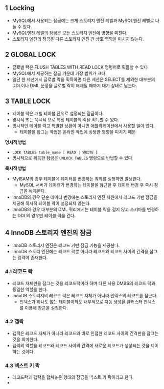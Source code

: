 ## 1 Locking

- MySQL에서 사용되는 잠금에는 크게 스토리지 엔진 레벨과 MySQL엔진 레벨로 나눌 수 있다.
- MySQL엔진 레벨의 잠금은 모든 스토리지 엔진에 영향을 미친다.
- 스토리지 엔진의 잠금은 다른 스토리지 엔진 간 상호 영향을 미치지 않는다.





## 2 GLOBAL LOCK

- 글로벌 락은 FLUSH TABLES WITH READ LOCK 명령어로 획들할 수 있다
- MySQL에서 제공하는 잠금 가운데 가장 범위가 크다
- 일단 한 세션에서 글로벌 락을 획득하면 다른 세션은 SELECT를 제외한 대부분의 DDL이나 DML 문장을 글로벌 락이 해제될 때까지 대기 상태로 남는다.



## 3 TABLE LOCK

- 테이블 락은 개별 테이블 단위로 설정되는 잠금이다.
- 명시적 또는 묵시적 으로 특정 테이블의 락을 획득할 수 있다.
- 명시적인 테이블 락고 특별한 상황이 아니면 애플리케이션에서 사용할 일이 없다.
  - 테이블을 잠그는 작업은 온라인 작업에 상당한 영향을 미치기 때문



**명시적 방법**

- `LOCK TABLES table_name [ READ | WRITE ]`
- 명시적으로 획득한 잠금은 `UNLOCK TABLES` 명령으로 반납할 수 있다.



**묵시적 방법**

- MyISAM의 경우 테이블에 데이터를 변경하는 쿼리를 실행하면 발생한다.
  - MySQL 서버가 데이터가 변경되는 테이블을 잠근한 후 데이터 변경 후 즉시 잠금을 해제한다.
- InnoDB의 경우 단순 데이터 변경에는 스토리지 엔진 차원에서 레코드 기반 잠금을 제공해 묵시적 테이블 락이 설정되지 않는다.
- InnoDB의 경우 대부분의 DML 쿼리에서는 테이블 락을 걸지 않고 스키마를 변경하는 DDL의 경우만 테이블 락을 건다.



## 4 InnoDB 스토리지 엔진의 잠금

- InnoDB 스토리지 엔진은 레코드 기반 잠금 기능을 제공한다.
- InnoDB 스토리 엔진에는 레코드 락뿐 아니라 레코드와 레코드 사이의 간격을 잠그는 갭락이 존재한다.



### 4.1 레코드 락

- 레코드 자체만을 잠그는 것을 레코드락이라 하며 다른 사용 DMBS의 레코드 락과 동일한 역할을 한다.
- InnoDB 스토리지의 레코드 락은 레코드 자체가 아니라 인덱스의 레코드를 잠근다.
  - 인덱스가 하나도 없는 테이블이라도 내부적으로 자동 생성된 클러스터 인덱스를 이용해 잠근을 설정한다.



### 4.2 갭락

- 갭락은 레코드 자체가 아니라 레코드와 바로 인접한 레코드 사이의 간격만을 잠그는 것을 의미한다.
- 갭락의 역할을 레코드와 레코드 사이의 간격에 새로운 레코드가 생성되는 것을 제어하는 것이다.



### 4.3 넥스트 키 락

- 레코드락과 갭락을 합쳐놓은 형태의 잠금을 넥스트 키 락이라고 한다.
- 